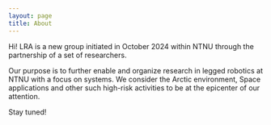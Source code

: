 ```yaml
---
layout: page
title: About
---
```


<p class="message">
  Hi! LRA is a new group initiated in October 2024 within NTNU through the partnership of a set of researchers. 
</p>

Our purpose is to further enable and organize research in legged robotics at NTNU with a focus on systems. We consider the Arctic environment, Space applications and other such high-risk activities to be at the epicenter of our attention. 

Stay tuned! 
